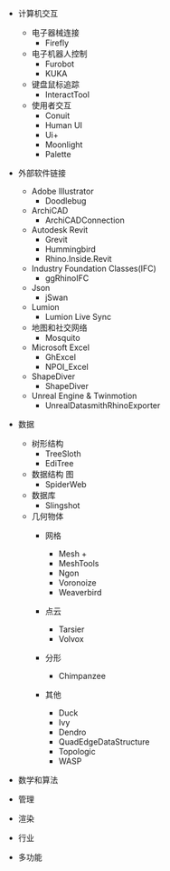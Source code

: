 - 计算机交互
    - 电子器械连接
        - Firefly
    - 电子机器人控制
        - Furobot
        - KUKA
    - 键盘鼠标追踪
        - InteractTool
    - 使用者交互
        - Conuit
        - Human UI
        - Ui+
        - Moonlight
        - Palette
- 外部软件链接
    - Adobe Illustrator
        - Doodlebug
    - ArchiCAD
        - ArchiCADConnection
    - Autodesk Revit
        - Grevit
        - Hummingbird
        - Rhino.Inside.Revit
    - Industry Foundation Classes(IFC)
        - ggRhinoIFC
    - Json
        - jSwan
    - Lumion
        - Lumion Live Sync
    - 地图和社交网络
        - Mosquito
    - Microsoft Excel
        - GhExcel
        - NPOI_Excel
    - ShapeDiver
        - ShapeDiver
    - Unreal Engine & Twinmotion
        - UnrealDatasmithRhinoExporter

- 数据
    - 树形结构
        - TreeSloth
        - EdiTree
    - 数据结构 图
        - SpiderWeb
    - 数据库
        - Slingshot
    - 几何物体
        - 网格
            - Mesh +
            - MeshTools
            - Ngon
            - Voronoize
            - Weaverbird
        - 点云
            - Tarsier
            - Volvox

        - 分形
            - Chimpanzee
        - 其他
            - Duck
            - Ivy
            - Dendro
            - QuadEdgeDataStructure
            - Topologic
            - WASP

- 数学和算法
- 管理
- 渲染
- 行业
- 多功能